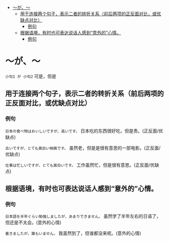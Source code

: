 - [～が、～](#が)
  - [用于连接两个句子，表示二者的转折关系（前后两项的正反面对比，或优缺点对比）](#用于连接两个句子表示二者的转折关系前后两项的正反面对比或优缺点对比)
    - [例句](#例句)
  - [根据语境，有时也可表达说话人感到“意外的”心情。](#根据语境有时也可表达说话人感到意外的心情)
    - [例句](#例句-1)

# ～が、～

`小句1 が 小句2` 可是，但是

## 用于连接两个句子，表示二者的转折关系（前后两项的正反面对比，或优缺点对比）

### 例句

`日本の食べ物はおいしいですが、高いです。` 日本吃的东西很好吃，但是贵。(正反面/优缺点)

`古いですが、とても面白い映画です。` 虽然老，但是是很有意思的一部电影。(正反面/优缺点)

`仕事は忙しいですが、とても面白いです。` 工作虽然忙，但是很有意思。(正反面/优缺点)

## 根据语境，有时也可表达说话人感到“意外的”心情。

### 例句

`日本語を半年ぐらい勉強しましたが、あまりできません。` 虽然学了半年左右的日语了，但还是不太会。(意外的心情)

`着きましたが、誰もいません。` 我虽然到了，但谁都没来呢。(意外的心情)
